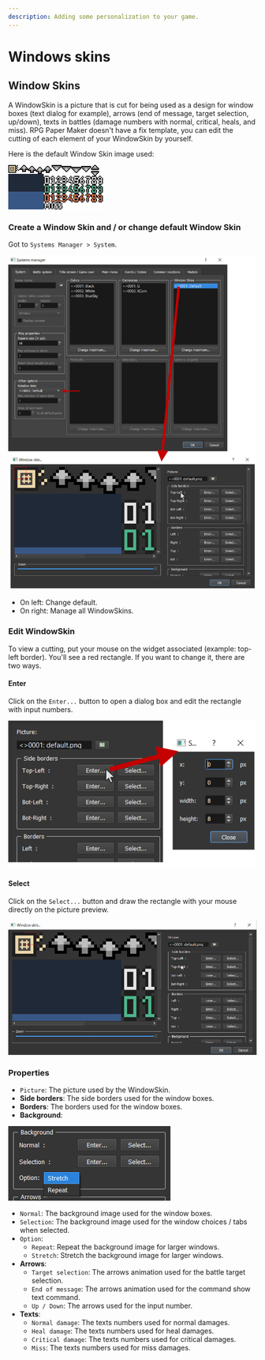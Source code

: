 ```yaml
---
description: Adding some personalization to your game.
---
```


# Windows skins

## Window Skins <a id="window-skins"></a>

A WindowSkin is a picture that is cut for being used as a design for window boxes \(text dialog for example\), arrows \(end of message, target selection, up/down\), texts in battles \(damage numbers with normal, critical, heals, and miss\). RPG Paper Maker doesn't have a fix template, you can edit the cutting of each element of your WindowSkin by yourself.

Here is the default Window Skin image used:

![](../.gitbook/assets/default-windowskin.png)

### Create a Window Skin and / or change default Window Skin <a id="create-a-window-skin-and-or-change-default-window-skin"></a>

Got to `Systems Manager > System`.

![](../.gitbook/assets/window-skins.png)

* On left: Change default.
* On right: Manage all WindowSkins.

### Edit WindowSkin <a id="edit-windowskin"></a>

To view a cutting, put your mouse on the widget associated \(example: top-left border\). You'll see a red rectangle. If you want to change it, there are two ways.

#### Enter <a id="enter"></a>

Click on the `Enter...` button to open a dialog box and edit the rectangle with input numbers.

![](../.gitbook/assets/window-skins-enter.png)

#### Select <a id="select"></a>

Click on the `Select...` button and draw the rectangle with your mouse directly on the picture preview.

![](../.gitbook/assets/window-skins-select.gif)

### Properties <a id="properties"></a>

* `Picture`: The picture used by the WindowSkin.
* **Side borders**: The side borders used for the window boxes.
* **Borders**: The borders used for the window boxes.
* **Background**:

![](../.gitbook/assets/window-skins-bg-option.png)

* `Normal`: The background image used for the window boxes.
* `Selection`: The background image used for the window choices / tabs when selected.
* `Option`:
  * `Repeat`: Repeat the background image for larger windows.
  * `Stretch`: Stretch the background image for larger windows.
* **Arrows**:
  * `Target selection`: The arrows animation used for the battle target selection.
  * `End of message`: The arrows animation used for the command show text command.
  * `Up / Down`: The arrows used for the input number.
* **Texts**:
  * `Normal damage`: The texts numbers used for normal damages.
  * `Heal damage`: The texts numbers used for heal damages.
  * `Critical damage`: The texts numbers used for critical damages.
  * `Miss`: The texts numbers used for miss damages.

